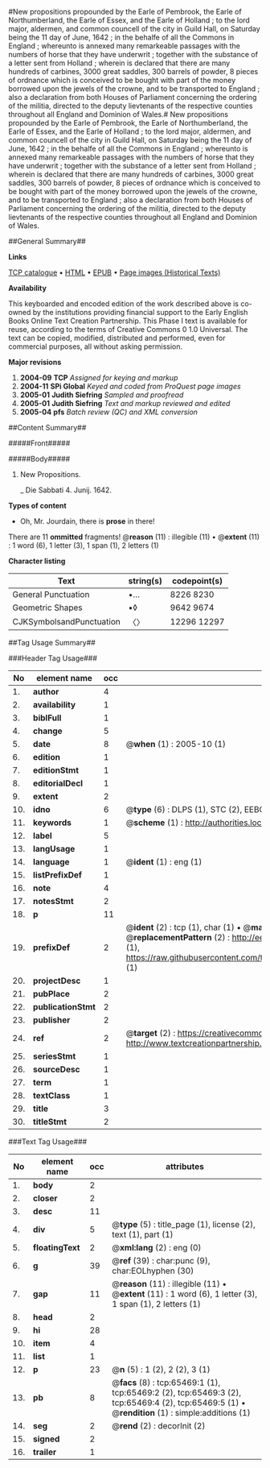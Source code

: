 #New propositions propounded by the Earle of Pembrook, the Earle of Northumberland, the Earle of Essex, and the Earle of Holland ; to the lord major, aldermen, and common councell of the city in Guild Hall, on Saturday being the 11 day of June, 1642 ; in the behalfe of all the Commons in England ; whereunto is annexed many remarkeable passages with the numbers of horse that they have underwrit ; together with the substance of a letter sent from Holland ; wherein is declared that there are many hundreds of carbines, 3000 great saddles, 300 barrels of powder, 8 pieces of ordnance which is conceived to be bought with part of the money borrowed upon the jewels of the crowne, and to be transported to England ; also a declaration from both Houses of Parliament concerning the ordering of the militia, directed to the deputy lievtenants of the respective counties throughout all England and Dominion of Wales.#
New propositions propounded by the Earle of Pembrook, the Earle of Northumberland, the Earle of Essex, and the Earle of Holland ; to the lord major, aldermen, and common councell of the city in Guild Hall, on Saturday being the 11 day of June, 1642 ; in the behalfe of all the Commons in England ; whereunto is annexed many remarkeable passages with the numbers of horse that they have underwrit ; together with the substance of a letter sent from Holland ; wherein is declared that there are many hundreds of carbines, 3000 great saddles, 300 barrels of powder, 8 pieces of ordnance which is conceived to be bought with part of the money borrowed upon the jewels of the crowne, and to be transported to England ; also a declaration from both Houses of Parliament concerning the ordering of the militia, directed to the deputy lievtenants of the respective counties throughout all England and Dominion of Wales.

##General Summary##

**Links**

[TCP catalogue](http://www.ota.ox.ac.uk/tcp/)  • 
[HTML](http://tei.it.ox.ac.uk/tcp/Texts-HTML/free/A54/A54000.html)  • 
[EPUB](http://tei.it.ox.ac.uk/tcp/Texts-EPUB/free/A54/A54000.epub) • 
[Page images (Historical Texts)](https://data.historicaltexts.jisc.ac.uk/view?pubId=eebo-12669929e&pageId=eebo-12669929e-65469-1)

**Availability**

This keyboarded and encoded edition of the
	       work described above is co-owned by the institutions
	       providing financial support to the Early English Books
	       Online Text Creation Partnership. This Phase I text is
	       available for reuse, according to the terms of Creative
	       Commons 0 1.0 Universal. The text can be copied,
	       modified, distributed and performed, even for
	       commercial purposes, all without asking permission.

**Major revisions**

1. __2004-09__ __TCP__ *Assigned for keying and markup*
1. __2004-11__ __SPi Global__ *Keyed and coded from ProQuest page images*
1. __2005-01__ __Judith Siefring__ *Sampled and proofread*
1. __2005-01__ __Judith Siefring__ *Text and markup reviewed and edited*
1. __2005-04__ __pfs__ *Batch review (QC) and XML conversion*

##Content Summary##

#####Front#####

#####Body#####

1. New Propositions.

    _ Die Sabbati 4. Junij. 1642.

**Types of content**

  * Oh, Mr. Jourdain, there is **prose** in there!

There are 11 **ommitted** fragments! 
 @__reason__ (11) : illegible (11)  •  @__extent__ (11) : 1 word (6), 1 letter (3), 1 span (1), 2 letters (1)

**Character listing**


|Text|string(s)|codepoint(s)|
|---|---|---|
|General Punctuation|•…|8226 8230|
|Geometric Shapes|▪◊|9642 9674|
|CJKSymbolsandPunctuation|〈〉|12296 12297|

##Tag Usage Summary##

###Header Tag Usage###

|No|element name|occ|attributes|
|---|---|---|---|
|1.|__author__|4||
|2.|__availability__|1||
|3.|__biblFull__|1||
|4.|__change__|5||
|5.|__date__|8| @__when__ (1) : 2005-10 (1)|
|6.|__edition__|1||
|7.|__editionStmt__|1||
|8.|__editorialDecl__|1||
|9.|__extent__|2||
|10.|__idno__|6| @__type__ (6) : DLPS (1), STC (2), EEBO-CITATION (1), OCLC (1), VID (1)|
|11.|__keywords__|1| @__scheme__ (1) : http://authorities.loc.gov/ (1)|
|12.|__label__|5||
|13.|__langUsage__|1||
|14.|__language__|1| @__ident__ (1) : eng (1)|
|15.|__listPrefixDef__|1||
|16.|__note__|4||
|17.|__notesStmt__|2||
|18.|__p__|11||
|19.|__prefixDef__|2| @__ident__ (2) : tcp (1), char (1)  •  @__matchPattern__ (2) : ([0-9\-]+):([0-9IVX]+) (1), (.+) (1)  •  @__replacementPattern__ (2) : http://eebo.chadwyck.com/downloadtiff?vid=$1&page=$2 (1), https://raw.githubusercontent.com/textcreationpartnership/Texts/master/tcpchars.xml#$1 (1)|
|20.|__projectDesc__|1||
|21.|__pubPlace__|2||
|22.|__publicationStmt__|2||
|23.|__publisher__|2||
|24.|__ref__|2| @__target__ (2) : https://creativecommons.org/publicdomain/zero/1.0/ (1), http://www.textcreationpartnership.org/docs/. (1)|
|25.|__seriesStmt__|1||
|26.|__sourceDesc__|1||
|27.|__term__|1||
|28.|__textClass__|1||
|29.|__title__|3||
|30.|__titleStmt__|2||


###Text Tag Usage###

|No|element name|occ|attributes|
|---|---|---|---|
|1.|__body__|2||
|2.|__closer__|2||
|3.|__desc__|11||
|4.|__div__|5| @__type__ (5) : title_page (1), license (2), text (1), part (1)|
|5.|__floatingText__|2| @__xml:lang__ (2) : eng (0)|
|6.|__g__|39| @__ref__ (39) : char:punc (9), char:EOLhyphen (30)|
|7.|__gap__|11| @__reason__ (11) : illegible (11)  •  @__extent__ (11) : 1 word (6), 1 letter (3), 1 span (1), 2 letters (1)|
|8.|__head__|2||
|9.|__hi__|28||
|10.|__item__|4||
|11.|__list__|1||
|12.|__p__|23| @__n__ (5) : 1 (2), 2 (2), 3 (1)|
|13.|__pb__|8| @__facs__ (8) : tcp:65469:1 (1), tcp:65469:2 (2), tcp:65469:3 (2), tcp:65469:4 (2), tcp:65469:5 (1)  •  @__rendition__ (1) : simple:additions (1)|
|14.|__seg__|2| @__rend__ (2) : decorInit (2)|
|15.|__signed__|2||
|16.|__trailer__|1||
